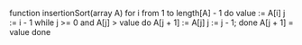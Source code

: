function insertionSort(array A)
	for i from 1 to length[A] - 1 do
		value := A[i]
		j := i - 1
		while j >= 0 and A[j] > value do
			A[j + 1] := A[j]
			j := j - 1;
		done
		A[j + 1] = value
	done
